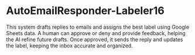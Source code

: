 # AutoEmailResponder-Labeler16
This system drafts replies to emails and assigns the best label using Google Sheets data. A human can approve or deny and provide feedback, helping the AI refine future drafts. Once approved, it sends the reply and updates the label, keeping the inbox accurate and organized.

